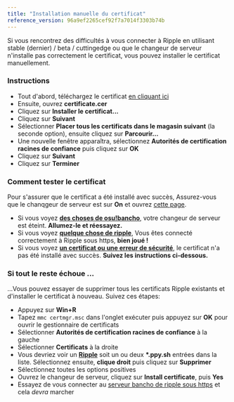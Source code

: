 ```yaml
---
title: "Installation manuelle du certificat"
reference_version: 96a9ef2265cef92f7a7014f3303b74b
---
```

Si vous rencontrez des difficultés à vous connecter à Ripple en utilisant stable (dernier) / beta / cuttingedge ou que le changeur de serveur n'installe pas correctement le certificat, vous pouvez installer le certificat manuellement.

### Instructions
- Tout d'abord, téléchargez le certificat [en cliquant ici](https://zxq.co/ripple/ripple-server-switcher/-/raw/master/RippleServerSwitcher/Resources/ripple.cer?inline=false)
- Ensuite, ouvrez **certificate.cer**
- Cliquez sur  **Installer le certificat...**
- Cliquez sur **Suivant**
- Sélectionner **Placer tous les certificats dans le magasin suivant** (la seconde option), ensuite cliquez sur **Parcourir...**
- Une nouvelle fenêtre apparaîtra, sélectionnez **Autorités de certification racines de confiance** puis cliquez sur **OK**
- Cliquez sur **Suivant**
- Cliquez sur **Terminer**

### Comment tester le certificat
Pour s'assurer que le certificat a été installé avec succès, Assurez-vous que le chanqgeur de serveur est sur **On** et ouvrez [cette page](https://c.ppy.sh).  

- Si vous voyez **[des choses de osu!bancho](http://y.zxq.co/ubfzty.png)**, votre changeur de serveur est éteint. **Allumez-le et réessayez.**  
- Si vous voyez **[quelque chose de ripple](http://y.zxq.co/zphobw.png)**, Vous êtes connecté correctement à Ripple sous https, **bien joué !**  
- Si vous voyez **[un certificat ou une erreur de sécurité](http://y.zxq.co/reaueu.png)**, le certificat n'a pas été installé avec succès. **Suivez les instructions ci-dessous.**  

### Si tout le reste échoue ...
...Vous pouvez essayer de supprimer tous les certificats Ripple existants et d'installer le certificat à nouveau. Suivez ces étapes:

- Appuyez sur **Win+R**  
- Tapez `mmc certmgr.msc` dans l'onglet exécuter puis appuyez sur **OK** pour ouvrir le gestionnaire de certificats 
- Sélectionner **Autorités de certification racines de confiance** à la gauche  
- Sélectionner **Certificats** à la droite 
- Vous devriez voir un **[Ripple](http://y.zxq.co/bbyxev.png)** soit un ou deux **\*.ppy.sh** entrées dans la liste. Sélectionnez ensuite, **clique droit** puis cliquez sur **Supprimer**  
- Sélectionnez toutes les options positives
- Ouvrez le changeur de serveur, cliquez sur **Install certificate**, puis **Yes**  
- Essayez de vous connecter au [serveur bancho de ripple sous https](https://c.ppy.sh/) et cela _devra_ marcher  
